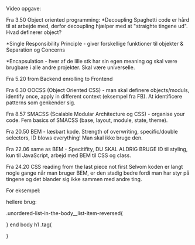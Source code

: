 Video opgave:

Fra 3.50 Object oriented programming:
*Decoupling
Spaghetti code er hård til at arbejde med, derfor decoupling hjælper med at "straighte tingene ud". Hvad definerer object?

*Single Responsibility Principle - giver forskellige funktioner til objekter
& Separation og Concerns

*Encapsulation - hver af de lille stk har sin egen meaning og skal være brugbare i alle andre projekter. Skal være universelle.

Fra 5.20 from Backend enrolling to Frontend

Fra 6.30 OOCSS (Object Oriented CSS) - man skal definere objects/moduls, identify once, apply in different context (eksempel fra FB). At identificere patterns som genkender sig.

Fra 8.57 SMACSS (Scalable Modular Architecture og CSS) - organise your code.
Fem basics of SMACSS (base, layout, module, state, theme).

Fra 20.50 BEM - læsbart kode. Strength of overwriting, specific/double selectors, ID blows everything! Man skal ikke bruge den.

Fra 22.06 same as BEM - Specitifity, DU SKAL ALDRIG BRUGE ID til styling, kun til JavaScript, arbejd med BEM til CSS og class.

Fra 24.20 CSS reading from the last piece not first
Selvom koden er langt nogle gange når man bruger BEM, er den stadig bedre fordi man har styr på tingene og det blander sig ikke sammen med andre ting.

For eksempel:

hellere brug:

.unordered-list-in-the-body__list-item-reversed{

}
end
body h1 .tag{
    
}